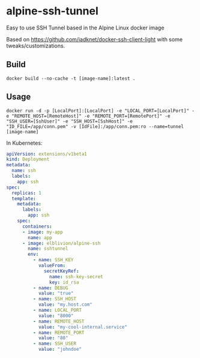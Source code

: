 # alpine-ssh-tunnel
Easy to use SSH Tunnel based in the Alpine Linux docker image

Based on https://github.com/iadknet/docker-ssh-client-light with some tweaks/customizations.

## Build
```
docker build --no-cache -t [image-name]:latest .
```

## Usage
```
docker run -d -p [LocalPort]:[LocalPort] -e "LOCAL_PORT=[LocalPort]" -e "REMOTE_HOST=[RemoteHost]" -e "REMOTE_PORT=[RemotePort]" -e "SSH_USER=[SshUser]" -e "SSH_HOST=[SshHost]" -e "ID_FILE=/app/conn.pem" -v [IdFile]:/app/conn.pem:ro --name=tunnel [image-name]
```

In Kubernetes:

```yaml
apiVersion: extensions/v1beta1
kind: Deployment
metadata:
  name: ssh
  labels:
    app: ssh
spec:
  replicas: 1
  template:
    metadata:
      labels:
        app: ssh
    spec:
      containers:
      - image: my-app
        name: app
      - image: elblivion/alpine-ssh
        name: sshtunnel
        env:
          - name: SSH_KEY
            valueFrom:
              secretKeyRef:
                name: ssh-key-secret
                key: id_rsa
          - name: DEBUG
            value: "true"
          - name: SSH_HOST
            value: "my.host.com"
          - name: LOCAL_PORT
            value: "8000"
          - name: REMOTE_HOST
            value: "my-cool-internal.service"
          - name: REMOTE_PORT
            value: "80"
          - name: SSH_USER
            value: "johndoe"
```
